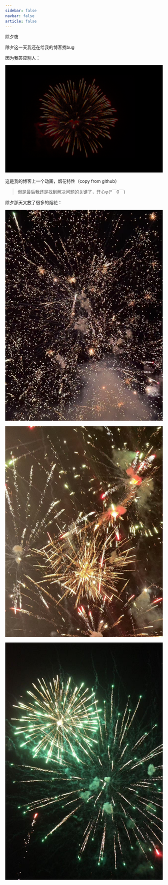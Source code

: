 ```yaml
---
sidebar: false
navbar: false
article: false
---
```


除夕夜

除夕这一天我还在给我的博客找bug

因为我答应别人：

![image-20250224203016803](./NewYearEve.assets/image-20250224203016803.png)

这是我的博客上一个动画，烟花特性（copy from github）

>    但是最后我还是找到解决问题的关键了，开心φ(*￣0￣)

除夕那天又放了很多的烟花：



![dbf3792464b982284a837763aa53c93](./NewYearEve.assets/dbf3792464b982284a837763aa53c93.jpg)

![d3b040bc646eea0a9ef0764426095d2](./NewYearEve.assets/d3b040bc646eea0a9ef0764426095d2.jpg)

![45663623487809d37f6e7c28160b460](./NewYearEve.assets/45663623487809d37f6e7c28160b460.jpg)

</style>